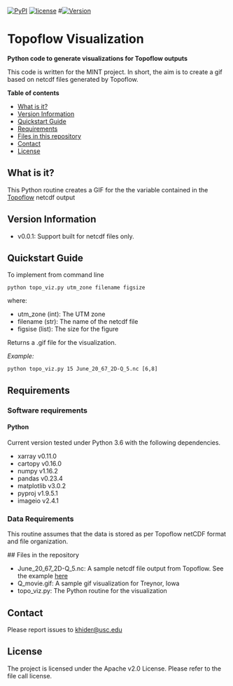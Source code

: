[![PyPI](https://img.shields.io/badge/python-3.6-yellow.svg)]()
[![license](https://img.shields.io/github/license/khider/simplewg.svg)]()
#[![Version](https://img.shields.io/github/release/khider/simplewg.svg)]()

# Topoflow Visualization

**Python code to generate visualizations for Topoflow outputs**

This code is written for the MINT project. In short, the aim is to create a gif based on netcdf files generated by Topoflow.

**Table of contents**

* [What is it?](#what)
* [Version Information](#version)
* [Quickstart Guide](#quickstart)
* [Requirements](#req)
* [Files in this repository](#files)
* [Contact](#contact)
* [License](#license)

## <a name = "what">What is it?</a>

This Python routine creates a GIF for the the variable contained in the [Topoflow](https://github.com/peckhams/topoflow) netcdf output

## <a name = "version">Version Information</a>
- v0.0.1: Support built for netcdf files only. 

## <a name = "quickstart">Quickstart Guide</a>

To implement from command line

`python topo_viz.py utm_zone filename figsize`

where:
* utm_zone (int): The UTM zone
* filename (str): The name of the netcdf file  
* figsise (list): The size for the figure

Returns a .gif file for the visualization.

*Example:*

`python topo_viz.py 15 June_20_67_2D-Q_5.nc [6,8]`

## <a name="req">Requirements</a>

### Software requirements

#### Python

Current version tested under Python 3.6 with the following dependencies.

- xarray v0.11.0
- cartopy v0.16.0
- numpy v1.16.2
- pandas v0.23.4
- matplotlib v3.0.2
- pyproj v1.9.5.1
- imageio v2.4.1

### Data Requirements

This routine assumes that the data is stored as per Topoflow netCDF format and file organization. 

##<a name="files"> Files in the repository </a>

* June_20_67_2D-Q_5.nc: A sample netcdf file output from Topoflow. See the example [here](https://github.com/peckhams/topoflow/tree/master/topoflow/examples/Treynor_Iowa_30m)
* Q_movie.gif: A sample gif visualization for Treynor, Iowa
* topo_viz.py: The Python routine for the visualization

## <a name = "contact"> Contact </a>

Please report issues to <khider@usc.edu>

## <a name ="license"> License </a>

The project is licensed under the Apache v2.0 License. Please refer to the file call license.
